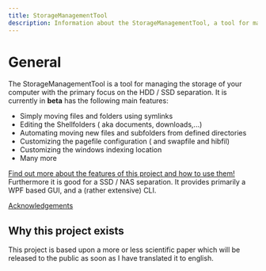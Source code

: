 ```yaml
---
title: StorageManagementTool 
description: Information about the StorageManagementTool, a tool for managing the storage of your computer.
---
```

# General
The StorageManagementTool is a tool for managing the storage of your computer with the primary focus on the HDD / SSD separation. It is currently in **beta** has the following main features:
* Simply moving files and folders using symlinks
* Editing the Shellfolders ( aka documents, downloads,...)
* Automating moving new files and subfolders from defined directories
* Customizing the pagefile configuration ( and swapfile and hibfil)
* Customizing the windows indexing location
* Many more

[Find out more about the features of this project and how to use them!](./usage.html)
Furthermore it is good for a SSD / NAS separation. 
It provides primarily a WPF based GUI, and a (rather extensive) CLI.

[Acknowledgements](./acknowledgements.html)

## Why this project exists
This project is based upon a more or less scientific paper which will be released to the public as soon as I have translated it to english.
